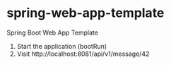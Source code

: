 # spring-web-app-template
Spring Boot Web App Template

1. Start the application (bootRun)
2. Visit http://localhost:8081/api/v1/message/42